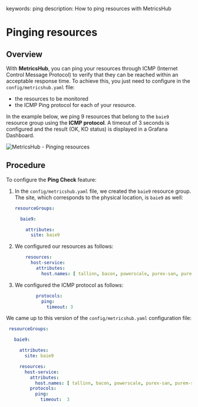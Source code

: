 keywords: ping
description: How to ping resources with MetricsHub

# Pinging resources

## Overview

With **MetricsHub**, you can ping your resources through ICMP (Internet Control Message Protocol) to verify that they can be reached within an acceptable response time. To achieve this, you just need to configure in the `config/metricshub.yaml` file:
* the resources to be monitored 
* the ICMP Ping protocol for each of your resource.

In the example below, we ping 9 resources that belong to the  `baie9` resource group using the **ICMP protocol**. A timeout of 3 seconds is configured and the result (OK, KO status) is displayed in a Grafana Dashboard.

![MetricsHub - Pinging resources](../images/metricshub-ping-check-feature.png)

## Procedure

To configure the **Ping Check** feature: 

1. In the `config/metricshub.yaml` file, we created the `baie9` resource group. The site, which corresponds to the physical location, is `baie9` as well:

    ```yaml
    resourceGroups:

      baie9:

        attributes:
          site: baie9
    ```

2. We configured our resources as follows:

    ```yaml
        resources:
          host-service:
            attributes:
              host.names: [ tallinn, bacon, powerscale, purex-san, purem-san, xtremio, oracle-zfs-7320, pure-san, vm-users-01]
    ```

3. We configured the ICMP protocol as follows:

    ```yaml
            protocols:
              ping:
                timeout: 3  
    ```

We came up to this version of the `config/metricshub.yaml` configuration file:

   ```yaml
    resourceGroups:

      baie9:

        attributes:
          site: baie9

        resources:
          host-service:
            attributes:
              host.names: [ tallinn, bacon, powerscale, purex-san, purem-san, xtremio, oracle-zfs-7320, pure-san, vm-users-01]
            protocols:
              ping:
                timeout:  3  
  ```